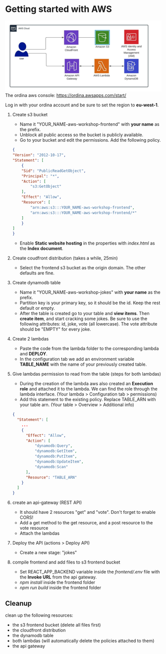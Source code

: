 # Getting started with AWS
![Diagram](diagram.jpeg)
The ordina aws console:
https://ordina.awsapps.com/start/

Log in with your ordina account and be sure to set the region to **eu-west-1**.

1. Create s3 bucket
    - Name it "YOUR_NAME-aws-workshop-frontend" with **your name** as the prefix.
    - Unblock all public access so the bucket is publicly available.
    - Go to your bucket and edit the permissions. Add the following policy.
    ```json
    {
    "Version": "2012-10-17",
    "Statement": [
        {
        "Sid": "PublicReadGetObject",
        "Principal": "*",
        "Action": [
            "s3:GetObject"
        ],
        "Effect": "Allow",
        "Resource": [
            "arn:aws:s3:::YOUR_NAME-aws-workshop-frontend",
            "arn:aws:s3:::YOUR_NAME-aws-workshop-frontend/*"
        ]
        }
    ]
    }
    ```

    - Enable **Static website hosting** in the properties with *index.html* as the **Index document**.

2. Create coudfront distribution (takes a while, 25min)
    - Select the frontend s3 bucket as the origin domain. The other defaults are fine.

3. Create dynamodb table
    - Name it "YOUR_NAME-aws-workshop-jokes" with **your name** as the prefix.
    - Partition key is your primary key, so it should be the id. Keep the rest default or empty.
    - After the table is created go to your table and **view items**. Then **create item**, and start cracking some jokes. Be sure to use the following attributes: id, joke, vote (all lowercase). The vote attribute should be "EMPTY" for every joke.

4. Create 2 lambdas
    - Paste the code from the lambda folder to the corresponding lambda and **DEPLOY**.
    - In the configuration tab we add an environment variable **TABLE_NAME** with the name of your previously created table.

5. Give lambdas permission to read from the table (steps for both lambdas)
    - During the creation of the lambda aws also created an **Execution role** and attached it to the lambda. We can find the role through the lambda interface. (Your lambda > Configuration tab > permissions)
    - Add this statement to the existing policy. Replace TABLE_ARN with your table arn. (Your table > Overview > Additional info)
    ```json
    {
      "Statement": [
        ...
        {
          "Effect": "Allow",
          "Action": [
              "dynamodb:Query",
              "dynamodb:GetItem",
              "dynamodb:PutItem",
              "dynamodb:UpdateItem",
              "dynamodb:Scan"
          ],
          "Resource": "TABLE_ARN"
        }
      ]
    }
    ```

6. create an api-gateway (REST API)
    - It should have 2 resources "get" and "vote". Don't forget to enable CORS!
    - Add a get method to the get resource, and a post resource to the vote resource
    - Attach the lambdas

7. Deploy the API (actions > Deploy API)
    - Create a new stage: "jokes"

8. compile frontend and add files to s3 frontend bucket
    - Set REACT_APP_BACKEND variable inside the *frontend/.env* file with the **Invoke URL** from the api gateway.
    - *npm install* inside the frontend folder
    - *npm run build* inside the frontend folder

## Cleanup
clean up the following resources:
- the s3 frontend bucket (delete all files first)
- the cloudfront distribution
- the dynamodb table
- both lambdas (will automatically delete the policies attached to them)
- the api gateway
